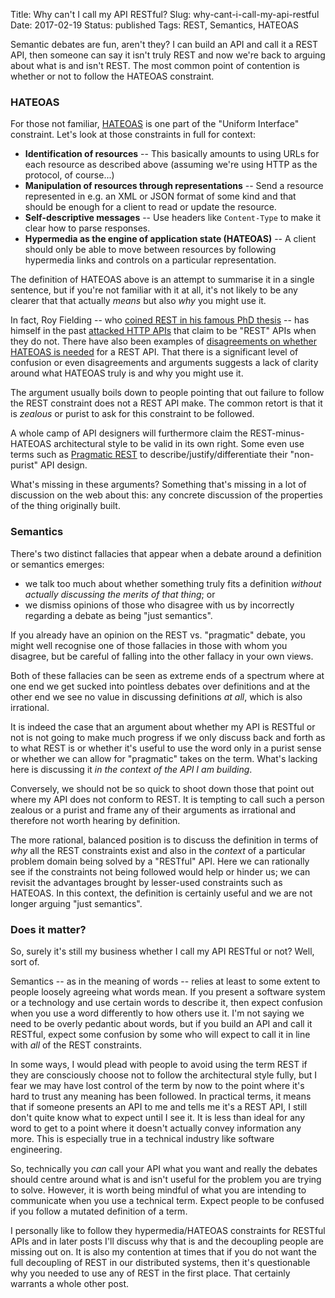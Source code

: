 Title: Why can't I call my API RESTful?
Slug: why-cant-i-call-my-api-restful
Date: 2017-02-19
Status: published
Tags: REST, Semantics, HATEOAS

Semantic debates are fun, aren't they? I can build an API and call it
a REST API, then someone can say it isn't truly REST and now we're
back to arguing about what is and isn't REST.
The most common point of contention is whether or not to follow the
HATEOAS constraint.

### HATEOAS

For those not familiar,
[HATEOAS](https://en.wikipedia.org/wiki/HATEOAS) is one part of the
"Uniform Interface" constraint. Let's look at those constraints
in full for context:

- **Identification of resources** -- This basically amounts to using URLs
  for each resource as described above (assuming we're using HTTP as the
  protocol, of course...)
- **Manipulation of resources through representations** -- Send a
  resource represented in e.g. an XML or JSON format of some kind and
  that should be enough for a client to read or update the resource.
- **Self-descriptive messages** -- Use headers like `Content-Type` to make
  it clear how to parse responses.
- **Hypermedia as the engine of application state (HATEOAS)** -- A
  client should only be able to move between resources by following
  hypermedia links and controls on a particular representation.

The definition of HATEOAS above is an attempt to summarise it in a
single sentence, but if you're not familiar with it at all, it's not
likely to be any clearer that that actually _means_ but also _why_ you
might use it.

In fact, Roy Fielding -- who
[coined REST in his famous PhD thesis](http://www.ics.uci.edu/~fielding/pubs/dissertation/top.htm)
-- has himself in the past
[attacked HTTP APIs](http://roy.gbiv.com/untangled/2008/rest-apis-must-be-hypertext-driven)
that claim to be "REST" APIs when they do not. There have also been
examples of
[disagreements on whether HATEOAS is needed](http://www.ben-morris.com/the-restafarian-flame-wars-common-points-of-disagreement-over-rest-api-design/)
for a REST API. That there is a significant level of confusion or even
disagreements and arguments suggests a lack of clarity around what
HATEOAS truly is and why you might use it.

The argument usually boils down to people pointing
that out failure to follow the REST constraint does not a REST API
make. The common retort is that it is _zealous_ or purist to ask for
this constraint to be followed.

A whole camp of API designers will furthermore claim the
REST-minus-HATEOAS architectural style to be valid in its own
right. Some even use terms such as
[Pragmatic REST](http://www.ben-morris.com/pragmatic-rest-apis-without-hypermedia-and-hateoas/) to describe/justify/differentiate their "non-purist" API design.

What's missing in these arguments? Something that's missing
in a lot of discussion on the web about this: any concrete discussion
of the properties of the thing originally built.

### Semantics

There's two distinct fallacies that appear when a debate around a
definition or semantics emerges:

- we talk too much about whether something truly fits a definition
  _without actually discussing the merits of that thing_; or
- we dismiss opinions of those who disagree with us by incorrectly
  regarding a debate as being "just semantics".

If you already have an opinion on the REST vs. "pragmatic" debate, you
might well recognise one of those fallacies in those with whom you
disagree, but be careful of falling into the other fallacy in your
own views.

Both of these fallacies can be seen as extreme ends of a spectrum where
at one end we get sucked into pointless debates over definitions and at
the other end we see no value in discussing definitions _at all_,
which is also irrational.

It is indeed the case that an argument about whether my API is RESTful
or not is not going to make much progress if we only discuss back and
forth as to what REST is or whether it's useful to use the word only
in a purist sense or whether we can allow for "pragmatic" takes on the
term. What's lacking here is discussing it
_in the context of the API I am building_.

Conversely, we should not be so quick to shoot down those that point
out where my API does not conform to REST. It is tempting to call such
a person zealous or a purist and frame any of their arguments as
irrational and therefore not worth hearing by definition.

The more rational, balanced position is to discuss the definition in
terms of _why_ all the REST constraints exist and also in the _context_
of a particular problem domain being solved by a "RESTful" API. Here
we can rationally see if the constraints not being followed would
help or hinder us; we can revisit the advantages brought by lesser-used
constraints such as HATEOAS. In this context, the definition is
certainly useful and we are not longer arguing "just semantics".

### Does it matter?

So, surely it's still my business whether I call my API RESTful or not?
Well, sort of.

Semantics -- as in the meaning of words -- relies at least to some
extent to people loosely agreeing what words mean. If you present
a software system or a technology and use certain words to describe it,
then expect confusion when you use a word differently to how others
use it. I'm not saying we need to be overly pedantic about words, but
if you build an API and call it RESTful, expect some confusion by
some who will expect to call it in line with _all_ of the REST constraints.

In some ways, I would plead with people to avoid using the term REST
if they are consciously choose not to follow the architectural style
fully, but I fear we may have lost control of the term by now to the
point where it's hard to trust any meaning has been followed. In
practical terms, it means that if someone presents an API to me and tells
me it's a REST API, I still don't quite know what to expect until I
see it. It is less than ideal for any word to get to a point where
it doesn't actually convey information any more. This is especially
true in a technical industry like software engineering.

So, technically you _can_ call your API what you want and really the debates
should centre around what is and isn't useful for the problem you
are trying to solve. However, it is worth being mindful of what you
are intending to communicate when you use a technical term. Expect
people to be confused if you follow a mutated definition of a term.

I personally like to follow they hypermedia/HATEOAS constraints for
RESTful APIs and in later posts I'll discuss why that is and the
decoupling people are missing out on. It is also my contention at times
that if you do not want the full decoupling of REST in our distributed
systems, then it's questionable why you needed to use any of REST in
the first place. That certainly warrants a whole other post.
